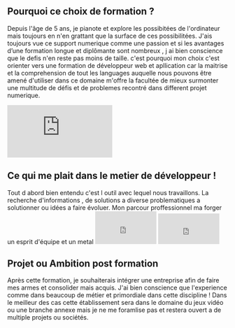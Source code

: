 <h2> Pourquoi ce choix de formation ? </h2>

  <p> 
    Depuis l'âge de 5 ans, je pianote et explore les possibitées de l'ordinateur mais toujours en n'en grattant que la surface de ces possibilitées. J'ais toujours vue ce support numerique comme une passion et si les avantages d’une formation longue et diplômante sont nombreux , j ai bien conscience que le defis n'en reste pas moins de taille. c'est pourquoi mon choix c'est orienter vers une formation de développeur web et apllication car la maitrise et la comprehension de tout les languages auquelle nous pouvons être amené d'utiliser dans ce domaine m'offre la facultée de mieux surmonter une multitude de défis et de problemes recontré dans different projet numerique.
  </p>
  <p>
    <iframe src="https://giphy.com/embed/QqkRs73FlKO52" width="240" height="120" frameBorder="0" class="giphy-embed" allowFullScreen></iframe>
  </p>
  
  
 <h2> Ce qui me plait dans le metier de développeur ! </h2>
   
   <p>
     Tout d abord bien entendu c'est l outil avec lequel nous travaillons. La recherche d'informations , de solutions a diverse problematiques a solutionner ou idées a faire évoluer. Mon parcour proffessionnel ma forger un esprit d'équipe et un metal  
  <iframe src="https://giphy.com/embed/2juvZoQ3oLa4U" width="140" height="75" frameBorder="0" class="giphy-embed" allowFullScreen></iframe>
  <iframe width="140" height="70" frameBorder="0" class="giphy-embed" src="https://giphy.com/embed/5Zesu5VPNGJlm"  allowFullScreen></iframe>
  </p>

  <h2> Projet ou Ambition post formation </h2>
    <p>
      Après cette formation, je souhaiterais intégrer une entreprise afin de faire mes armes et consolider mais acquis. J'ai bien conscience que l'experience comme dans beaucoup de métier et primordiale dans cette discipline !  Dans le meilleur des cas cette établissement sera dans le domaine du jeux vidéo ou une branche annexe mais je ne me foramlise pas et restera ouvert a de multiple projets ou sociétés.
    </p>
  
  
